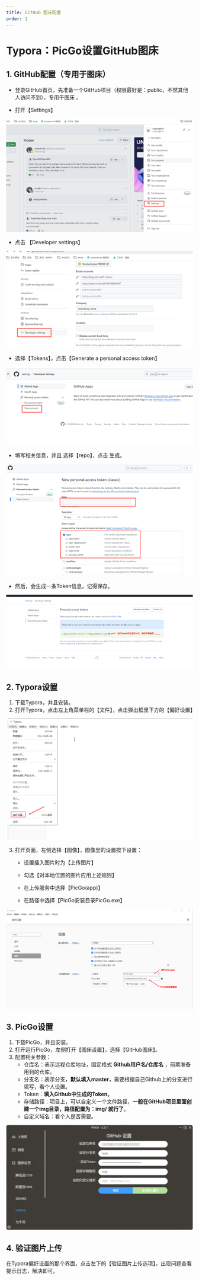```yaml
---
title: GitHub 图床配置
order: 1
---
```


# Typora：PicGo设置GitHub图床

## 1. GitHub配置（专用于图床）

- 登录GitHub首页，先准备一个GitHub项目（权限最好是：public，不然其他人访问不到），专用于图床 。

- 打开【Settings】

![image-20240813101253670](https://raw.githubusercontent.com/xupengboo/xupengboo-picture/main/img/image-20240813101253670.png)

- 点击 【Developer settings】

![image-20240813101334301](https://raw.githubusercontent.com/xupengboo/xupengboo-picture/main/img/image-20240813101334301.png)

- 选择【Tokens】，点击【Generate a personal access token】

![image-20240813101440859](https://raw.githubusercontent.com/xupengboo/xupengboo-picture/main/img/image-20240813101440859.png)

- 填写相关信息，并且 选择【repo】，点击 生成。

![image-20240813101649572](https://raw.githubusercontent.com/xupengboo/xupengboo-picture/main/img/image-20240813101649572.png)

- 然后，会生成一条Token信息，记得保存。

![image-20240813101750688](https://raw.githubusercontent.com/xupengboo/xupengboo-picture/main/img/image-20240813101750688.png)

## 2. Typora设置

1. 下载Typora，并且安装。
2. 打开Typora，点击左上角菜单栏的【文件】，点击弹出框里下方的【偏好设置】

![image-20240813102029856](https://raw.githubusercontent.com/xupengboo/xupengboo-picture/main/img/image-20240813102029856.png)

3. 打开页面，左侧选择【图像】，图像里的设置按下设置：

   - 设置插入图片时为【上传图片】

   - 勾选【对本地位置的图片应用上述规则】
   - 在上传服务中选择【PicGo(app)】
   - 在路径中选择【PicGo安装目录PicGo.exe】

![image-20240813102115620](https://raw.githubusercontent.com/xupengboo/xupengboo-picture/main/img/image-20240813102115620.png)



## 3. PicGo设置

1. 下载PicGo，并且安装。
2. 打开运行PicGo，左侧打开【图床设置】，选择【GitHub图床】。
3. 配置相关参数：
   - 仓库名：表示远程仓库地址，固定格式 **Github用户名/仓库名** ，前期准备用到的仓库。
   - 分支名：表示分支，**默认填入master**，需要根据自己Github上的分支进行填写，看个人设置。
   - Token：**填入Github中生成的Token**。
   - 存储路径：项目上，可以自定义一个文件路径，**一般在GitHub项目里面创建一个img目录，路径配置为：img/ 就行了**。
   - 自定义域名：看个人是否需要。

![image-20240813103255473](https://raw.githubusercontent.com/xupengboo/xupengboo-picture/main/img/image-20240813103255473.png)

## 4. 验证图片上传

在Typora偏好设置的那个界面，点击左下的【验证图片上传选项】，出现问题查看提示日志，解决即可。

